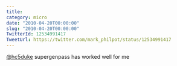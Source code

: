 ```yaml
---
title: 
category: micro
date: "2010-04-20T00:00:00"
slug: "2010-04-20T00:00:00"
TwitterId: 12534991417
TweetUrl: https://twitter.com/mark_philpot/status/12534991417
---
```


[@hc5duke](https://twitter.com/hc5duke) supergenpass has worked well for me
